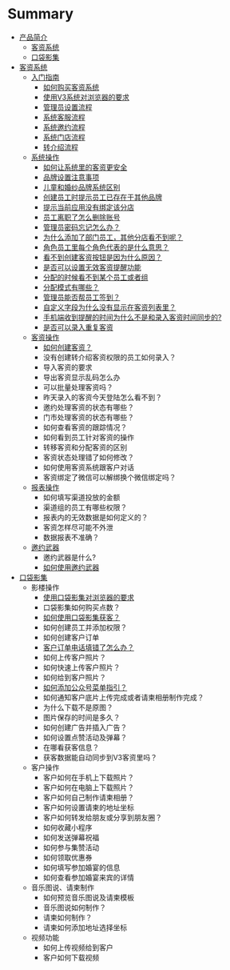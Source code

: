 # Summary

* [产品简介](README.md)
  * [客资系统](ke-zi-xi-tong.md)
  * [口袋影集](kou-dai-ying-ji.md)
* [客资系统](chapter1.md)
  * [入门指南](ru-men-zhi-nan.md)
    * [如何购买客资系统](如何购买客资系统.md)
    * [使用V3系统对浏览器的要求](使用V3系统对浏览器的要求.md)
    * [管理员设置流程](管理员设置流程.md)
    * [系统客服流程](系统客服流程.md)
    * [系统邀约流程](系统邀约流程.md)
    * [系统门店流程](系统门店流程.md)
    * [转介绍流程](转介绍流程.md)
  * [系统操作](www.md)
    * [如何让系统里的客资更安全](如何让系统里的客资更安全.md)
    * [品牌设置注意事项](品牌设置注意事项.md)
    * [儿童和婚纱品牌系统区别](儿童和婚纱品牌系统区别.md)
    * [创建员工时提示员工已存在于其他品牌](创建员工时提示员工已存在于其他品牌.md)
    * [提示当前应用没有绑定该分店](www/ti-shi-dang-qian-ying-yong-mei-you-bang-ding-gai-fen-dian-zen-yao-ban-ff1f.md)
    * [员工离职了怎么删除账号](员工离职了怎么删除账号.md)
    * [管理员密码忘记怎么办？](www/guan-li-yuan-mi-ma-wang-ji-zen-yao-ban-ff1f.md)
    * [为什么添加了部门员工，其他分店看不到呢？](www/wei-shi-yao-tian-jia-le-bu-men-yuan-gong-ff0c-qi-ta-fen-dian-kan-bu-dao-ni-ff1f.md)
    * [角色员工里每个角色代表的是什么意思？](www/jiao-se-yuan-gong-li-mei-ge-jiao-se-dai-biao-de-shi-shi-yao-yi-si-ff1f.md)
    * [看不到创建客资按钮是因为什么原因？](www/kan-bu-dao-chuang-jian-ke-zi-an-niu-shi-yin-wei-shi-yao-yuan-yin-ff1f.md)
    * [是否可以设置无效客资提醒功能](www/shi-fou-ke-yi-she-zhi-wu-xiao-ke-zi-ti-xing-gong-neng.md)
    * [分配的时候看不到某个员工或者组](www/fen-pei-de-shi-hou-kan-bu-dao-mou-ge-yuan-gong-huo-zhe-zu.md)
    * [分配模式有哪些？](www/fen-pei-mo-shi-you-na-xie-ff1f.md)
    * [管理员能否帮员工签到？](www/guan-li-yuan-neng-fou-bang-yuan-gong-qian-dao-ff1f.md)
    * [自定义字段为什么没有显示在客资列表里？](www/zi-ding-yi-zi-duan-wei-shi-yao-mei-you-xian-shi-zai-ke-zi-lie-biao-li-ff1f.md)
    * [手机端收到提醒的时间为什么不是和录入客资时间同步的?](www/shou-ji-duan-shou-dao-ti-xing-de-shi-jian-wei-shi-yao-bu-shi-he-lu-ru-ke-zi-shi-jian-tong-bu-76843f.md)
    * [是否可以录入重复客资](www/shi-fou-ke-yi-lu-ru-zhong-fu-ke-zi.md)
  * [客资操作](ke-zi-cao-zuo.md)
    * [如何创建客资？](ke-zi-cao-zuo/ru-he-chuang-jian-ke-zi-ff1f.md)
    * 没有创建转介绍客资权限的员工如何录入？
    * 导入客资的要求
    * 导出客资显示乱码怎么办
    * 可以批量处理客资吗？
    * 昨天录入的客资今天登陆怎么看不到？
    * 邀约处理客资的状态有哪些？
    * 门市处理客资的状态有哪些？
    * 如何查看客资的跟踪情况？
    * 如何看到员工针对客资的操作
    * 转移客资和分配客资的区别
    * 客资状态处理错了如何修改？
    * 如何使用客资系统跟客户对话
    * 客资绑定了微信可以解绑换个微信绑定吗？
  * [报表操作](bao-biao-cao-zuo.md)
    * 如何填写渠道投放的金额
    * 渠道组的员工有哪些权限？
    * 报表内的无效数据是如何定义的？
    * 客资怎样尽可能不外泄
    * 数据报表不准确？
  * [邀约武器](yao-yue-wu-qi.md)
    * 邀约武器是什么?
    * [如何使用邀约武器](yao-yue-wu-qi/yao-yue-wu-qi-shi-shi-4e483f.md)
* [口袋影集](kou-dai-ying-ji.md)
  * 影楼操作
    * [使用口袋影集对浏览器的要求](shi-yong-kou-dai-ying-ji-dui-liu-lan-qi-de-yao-qiu.md)
    * 口袋影集如何购买点数？
    * [如何使用口袋影集获客？](ru-he-shi-yong-kou-dai-ying-ji-huo-ke-ff1f.md)
    * 如何创建员工并添加权限？
    * 如何创建客户订单
    * [客户订单电话填错了怎么办？](shi-yong-kou-dai-ying-ji-dui-liu-lan-qi-de-yao-qiu/ke-hu-ding-dan-dian-hua-tian-cuo-le-zen-yao-ban-ff1f.md)
    * 如何上传客户照片？
    * 如何快速上传客户照片？
    * 如何给到客户照片？
    * [如何添加公众号菜单指引？](ru-he-gei-dao-ke-hu-zhao-pian-ff1f.md)
    * 如何通知客户底片上传完成或者请柬相册制作完成？
    * 为什么下载不是原图？
    * 图片保存的时间是多久？
    * 如何创建广告并插入广告？
    * 如何设置点赞活动及弹幕？
    * 在哪看获客信息？
    * 获客数据能自动同步到V3客资里吗？
  * 客户操作
    * 客户如何在手机上下载照片？
    * 客户如何在电脑上下载照片？
    * 客户如何自己制作请柬相册？
    * 客户如何设置请柬的地址坐标
    * 客户如何转发给朋友或分享到朋友圈？
    * 如何收藏小程序
    * 如何发送弹幕祝福
    * 如何参与集赞活动
    * 如何领取优惠券
    * 如何填写参加婚宴的信息
    * 如何查看参加婚宴来宾的详情
  * 音乐图说、请柬制作
    * 如何预览音乐图说及请柬模板
    * 音乐图说如何制作？
    * 请柬如何制作？
    * 请柬如何添加地址选择坐标
  * 视频功能
    * 如何上传视频给到客户
    * 客户如何下载视频

